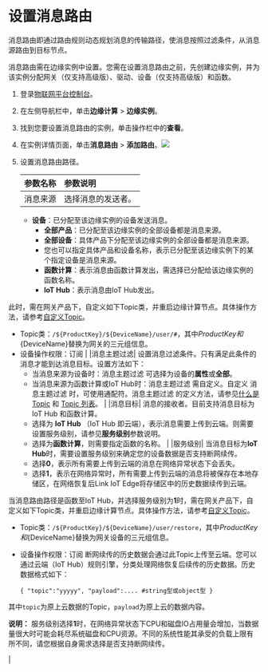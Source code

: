 # 设置消息路由

消息路由即通过路由规则动态规划消息的传输路径，使消息按照过滤条件，从消息源路由到目标节点。

消息路由需在边缘实例中设置。您需在设置消息路由之前，先创建边缘实例，并为该实例分配网关（仅支持高级版）、驱动、设备（仅支持高级版）和函数。

1. 登录[物联网平台控制台](https://iot.console.aliyun.com/)。 
2. 在左侧导航栏中，单击**边缘计算** &gt; **边缘实例**。 
3. 找到您要设置消息路由的实例，单击操作栏中的**查看**。 
4. 在实例详情页面，单击**消息路由** &gt; **添加路由**。![](http://static-aliyun-doc.oss-cn-hangzhou.aliyuncs.com/assets/img/15106/15408908516547_zh-CN.png)
5. 设置消息路由路径。

   | 参数名称 | 参数说明 |
   | :--- | :--- |
   | 消息来源 | 选择消息的发送者。 |

   * **设备**：已分配至该边缘实例的设备发送消息。
     * **全部产品**：已分配至该边缘实例的全部设备都是消息来源。
     * **全部设备**：具体产品下分配至该边缘实例的全部设备都是消息来源。
     * 您也可以指定具体产品和设备名称，表示已分配至该边缘实例下的某个指定设备是消息来源。
     * **函数计算**：表示消息由函数计算发出，需选择已分配给该边缘实例的函数名称。
     * **IoT Hub**：表示消息由IoT Hub发出。

此时，需在网关产品下，自定义如下Topic类，并重启边缘计算节点。具体操作方法，请参考[自定义Topic](https://github.com/caoyingde/iotedge/tree/c697ce413860528d62c9113f91fb2ceb706e7d24/cn.zh-CN/用户指南/产品与设备/Topic/自定义Topic.md)。

* Topic类：`/${ProductKey}/${DeviceName}/user/#`，其中${ProductKey}和${DeviceName}替换为网关的三元组信息。
* 设备操作权限：订阅 \| \|消息主题过滤\| 设置消息过滤条件。只有满足此条件的消息才能到达消息目标。设置方法如下：
  * 当消息来源为设备时：消息主题过滤 可选择为设备的**属性**或**全部**。
  * 当消息来源为函数计算或IoT Hub时：消息主题过滤 需自定义。自定义 消息主题过滤 时，可使用通配符。消息主题过滤 的定义方法，请参见[什么是Topic](https://github.com/caoyingde/iotedge/tree/c697ce413860528d62c9113f91fb2ceb706e7d24/cn.zh-CN/用户指南/产品与设备/Topic/什么是Topic.md) 和 [Topic 列表](https://github.com/caoyingde/iotedge/tree/c697ce413860528d62c9113f91fb2ceb706e7d24/cn.zh-CN/用户指南/产品与设备/Topic/Topic列表.md)。 \| \|消息目标\| 消息的接收者。目前支持消息目标为 IoT Hub 和函数计算。
  * 选择为 **IoT Hub** （IoT Hub 即云端），表示消息需要上传到云端。则需要设置服务级别，请参见**服务级别**参数说明。
  * 选择为**函数计算**，则需要指定函数的名称。 \| \|服务级别\| 当消息目标为**IoT Hub**时，需要设置服务级别来确定您的设备数据是否支持断网续传。
  * 选择**0**，表示所有需要上传到云端的消息在网络异常状态下会丢失。
  * 选择**1**，表示在网络异常时，所有需要上传到云端的消息将被保存在本地存储区，在网络恢复后Link IoT Edge将存储区中的历史数据续传到云端。

当消息路由路径是函数至IoT Hub，并选择服务级别为**1**时，需在网关产品下，自定义如下Topic类，并重启边缘计算节点。具体操作方法，请参考[自定义Topic](https://github.com/caoyingde/iotedge/tree/c697ce413860528d62c9113f91fb2ceb706e7d24/cn.zh-CN/用户指南/产品与设备/Topic/自定义Topic.md)。

* Topic类：`/${ProductKey}/${DeviceName}/user/restore`，其中${ProductKey}和${DeviceName}替换为网关设备的三元组信息。
* 设备操作权限：订阅 断网续传的历史数据会通过此Topic上传至云端。您可以通过云端（IoT Hub）规则引擎，分类处理网络恢复后续传的历史数据。历史数据格式如下：

  ```text
  { "topic":"yyyyy", "payload":.... #string型或object型 }
  ```

其中`topic`为原上云数据的Topic，`payload`为原上云的数据内容。

**说明：** 服务级别选择**1**时，在网络异常状态下CPU和磁盘IO占用量会增加，当数据量很大时可能会耗尽系统磁盘和CPU资源。不同的系统性能其承受的负载上限有所不同，请您根据自身需求选择是否支持断网续传。

\|

